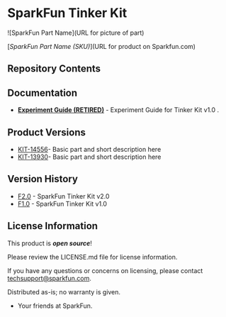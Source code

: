 SparkFun Tinker Kit
========================================

![SparkFun Part Name](URL for picture of part)

[*SparkFun Part Name (SKU)*](URL for product on Sparkfun.com)

<Basic description of the part.>

Repository Contents
-------------------


Documentation
--------------
* **[Experiment Guide (RETIRED)](https://learn.sparkfun.com/tutorials/experiment-guide-for-the-sparkfun-tinker-kit)** - Experiment Guide for Tinker Kit v1.0 .

Product Versions
----------------
* [KIT-14556](https://www.sparkfun.com/products/14556)- Basic part and short description here
* [KIT-13930](https://www.sparkfun.com/products/13930)- Basic part and short description here


Version History
---------------
* [F2.0]() - SparkFun Tinker Kit v2.0 
* [F1.0]() - SparkFun Tinker Kit v1.0

License Information
-------------------

This product is _**open source**_! 

Please review the LICENSE.md file for license information. 

If you have any questions or concerns on licensing, please contact techsupport@sparkfun.com.

Distributed as-is; no warranty is given.

- Your friends at SparkFun.

_<COLLABORATION CREDIT>_
